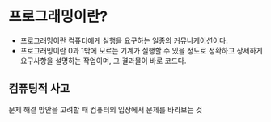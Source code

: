 # 프로그래밍이란?

- 프로그래밍이란 컴퓨터에게 실행을 요구하는 일종의 커뮤니케이션이다.
- 프로그래밍이란 0과 1밖에 모르는 기계가 실행할 수 있을 정도로 정확하고 상세하게 요구사항을 설명하는 작업이며, 그 결과물이 바로 코드다.

## 컴퓨팅적 사고

문제 해결 방안을 고려할 때 컴퓨터의 입장에서 문제를 바라보는 것
